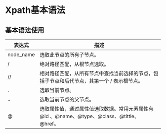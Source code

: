 # Xpath基本语法

## 基本语法使用

| 表达式    | 描述                                                         |
| --------- | ------------------------------------------------------------ |
| node_name | 选取此节点的所有子节点。                                     |
| /         | 绝对路径匹配，从根节点选取。                                 |
| //        | 相对路径匹配，从所有节点中查找当前选择的节点，包括子节点和后代节点，其第一个 / 表示根节点。 |
| .         | 选取当前节点。                                               |
| ..        | 选取当前节点的父节点。                                       |
| @         | 选取属性值，通过属性值选取数据。常用元素属性有 @id 、@name、@type、@class、@tittle、@href。 |